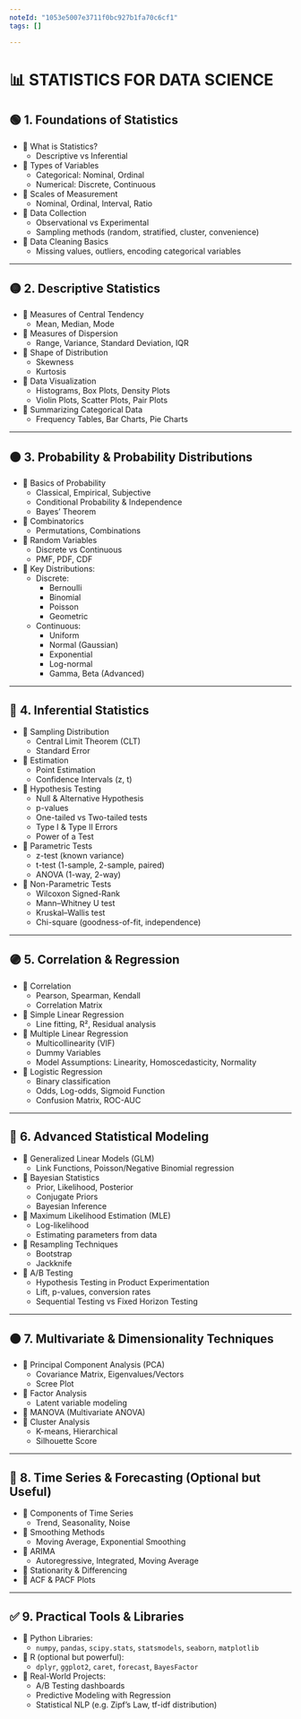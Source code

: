 ```yaml
---
noteId: "1053e5007e3711f0bc927b1fa70c6cf1"
tags: []

---
```


# 📊 STATISTICS FOR DATA SCIENCE

## 🟢 1. Foundations of Statistics
- 🔹 What is Statistics?
  - Descriptive vs Inferential
- 🔹 Types of Variables
  - Categorical: Nominal, Ordinal
  - Numerical: Discrete, Continuous
- 🔹 Scales of Measurement
  - Nominal, Ordinal, Interval, Ratio
- 🔹 Data Collection
  - Observational vs Experimental
  - Sampling methods (random, stratified, cluster, convenience)
- 🔹 Data Cleaning Basics
  - Missing values, outliers, encoding categorical variables

---

## 🟡 2. Descriptive Statistics
- 🔹 Measures of Central Tendency
  - Mean, Median, Mode
- 🔹 Measures of Dispersion
  - Range, Variance, Standard Deviation, IQR
- 🔹 Shape of Distribution
  - Skewness
  - Kurtosis
- 🔹 Data Visualization
  - Histograms, Box Plots, Density Plots
  - Violin Plots, Scatter Plots, Pair Plots
- 🔹 Summarizing Categorical Data
  - Frequency Tables, Bar Charts, Pie Charts

---

## 🟠 3. Probability & Probability Distributions
- 🔹 Basics of Probability
  - Classical, Empirical, Subjective
  - Conditional Probability & Independence
  - Bayes’ Theorem
- 🔹 Combinatorics
  - Permutations, Combinations
- 🔹 Random Variables
  - Discrete vs Continuous
  - PMF, PDF, CDF
- 🔹 Key Distributions:
  - Discrete:
    - Bernoulli
    - Binomial
    - Poisson
    - Geometric
  - Continuous:
    - Uniform
    - Normal (Gaussian)
    - Exponential
    - Log-normal
    - Gamma, Beta (Advanced)

---

## 🔵 4. Inferential Statistics
- 🔹 Sampling Distribution
  - Central Limit Theorem (CLT)
  - Standard Error
- 🔹 Estimation
  - Point Estimation
  - Confidence Intervals (z, t)
- 🔹 Hypothesis Testing
  - Null & Alternative Hypothesis
  - p-values
  - One-tailed vs Two-tailed tests
  - Type I & Type II Errors
  - Power of a Test
- 🔹 Parametric Tests
  - z-test (known variance)
  - t-test (1-sample, 2-sample, paired)
  - ANOVA (1-way, 2-way)
- 🔹 Non-Parametric Tests
  - Wilcoxon Signed-Rank
  - Mann–Whitney U test
  - Kruskal–Wallis test
  - Chi-square (goodness-of-fit, independence)

---

## 🟣 5. Correlation & Regression
- 🔹 Correlation
  - Pearson, Spearman, Kendall
  - Correlation Matrix
- 🔹 Simple Linear Regression
  - Line fitting, R², Residual analysis
- 🔹 Multiple Linear Regression
  - Multicollinearity (VIF)
  - Dummy Variables
  - Model Assumptions: Linearity, Homoscedasticity, Normality
- 🔹 Logistic Regression
  - Binary classification
  - Odds, Log-odds, Sigmoid Function
  - Confusion Matrix, ROC-AUC

---

## 🔴 6. Advanced Statistical Modeling
- 🔹 Generalized Linear Models (GLM)
  - Link Functions, Poisson/Negative Binomial regression
- 🔹 Bayesian Statistics
  - Prior, Likelihood, Posterior
  - Conjugate Priors
  - Bayesian Inference
- 🔹 Maximum Likelihood Estimation (MLE)
  - Log-likelihood
  - Estimating parameters from data
- 🔹 Resampling Techniques
  - Bootstrap
  - Jackknife
- 🔹 A/B Testing
  - Hypothesis Testing in Product Experimentation
  - Lift, p-values, conversion rates
  - Sequential Testing vs Fixed Horizon Testing

---

## 🟤 7. Multivariate & Dimensionality Techniques
- 🔹 Principal Component Analysis (PCA)
  - Covariance Matrix, Eigenvalues/Vectors
  - Scree Plot
- 🔹 Factor Analysis
  - Latent variable modeling
- 🔹 MANOVA (Multivariate ANOVA)
- 🔹 Cluster Analysis
  - K-means, Hierarchical
  - Silhouette Score

---

## 🔶 8. Time Series & Forecasting (Optional but Useful)
- 🔹 Components of Time Series
  - Trend, Seasonality, Noise
- 🔹 Smoothing Methods
  - Moving Average, Exponential Smoothing
- 🔹 ARIMA
  - Autoregressive, Integrated, Moving Average
- 🔹 Stationarity & Differencing
- 🔹 ACF & PACF Plots

---

## ✅ 9. Practical Tools & Libraries
- 🔹 Python Libraries:
  - `numpy`, `pandas`, `scipy.stats`, `statsmodels`, `seaborn`, `matplotlib`
- 🔹 R (optional but powerful):
  - `dplyr`, `ggplot2`, `caret`, `forecast`, `BayesFactor`
- 🔹 Real-World Projects:
  - A/B Testing dashboards
  - Predictive Modeling with Regression
  - Statistical NLP (e.g. Zipf’s Law, tf-idf distribution)

